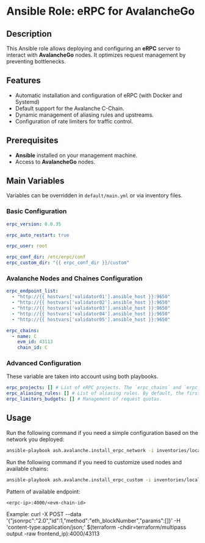 # Ansible Role: eRPC for AvalancheGo

## Description

This Ansible role allows deploying and configuring an **eRPC** server to interact with **AvalancheGo** nodes. It optimizes request management by preventing bottlenecks.

## Features

- Automatic installation and configuration of eRPC (with Docker and Systemd)
- Default support for the Avalanche C-Chain.
- Dynamic management of aliasing rules and upstreams.
- Configuration of rate limiters for traffic control.

## Prerequisites

- **Ansible** installed on your management machine.
- Access to **AvalancheGo** nodes.

## Main Variables

Variables can be overridden in `default/main.yml` or via inventory files.

### **Basic Configuration**

```yaml
erpc_version: 0.0.35

erpc_auto_restart: true

erpc_user: root

erpc_conf_dir: /etc/erpc/conf
erpc_custom_dir: "{{ erpc_conf_dir }}/custom"
```

### **Avalanche Nodes and Chaines Configuration**

```yaml
erpc_endpoint_list:
  - "http://{{ hostvars['validator01'].ansible_host }}:9650"
  - "http://{{ hostvars['validator02'].ansible_host }}:9650"
  - "http://{{ hostvars['validator03'].ansible_host }}:9650"
  - "http://{{ hostvars['validator04'].ansible_host }}:9650"
  - "http://{{ hostvars['validator05'].ansible_host }}:9650"

erpc_chains:
  - name: C
    evm_id: 43113
    chain_id: C
```

### **Advanced Configuration**
These variable are taken into account using both playbooks.

```yaml
erpc_projects: [] # List of eRPC projects. The `erpc_chains` and `erpc_endpoint_list` variables will have no effect if this list is not empty.
erpc_aliasing_rules: [] # List of aliasing rules. By default, the first `erpc_chains` is accessible without a route.
erpc_limiters_budgets: [] # Management of request quotas.
```

## Usage

Run the following command if you need a simple configuration based on the network you deployed:
```sh
ansible-playbook ash.avalanche.install_erpc_network -i inventories/local
```

Run the following command if you need to customize used nodes and available chains:
```sh
ansible-playbook ash.avalanche.install_erpc_custom -i inventories/local
```

Pattern of available endpoint:
```
<erpc-ip>:4000/<evm-chain-id>
```
Example:
curl -X POST --data '{"jsonrpc":"2.0","id":1,"method":"eth_blockNumber","params":[]}' -H 'content-type:application/json;' $(terraform -chdir=terraform/multipass output -raw frontend_ip):4000/43113

